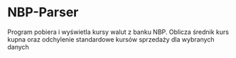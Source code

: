 # NBP-Parser
Program pobiera i wyświetla kursy walut z banku NBP. Oblicza średnik kurs kupna oraz odchylenie standardowe kursów sprzedaży dla wybranych danych
